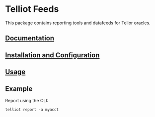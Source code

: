 # Telliot Feeds

This package contains reporting tools and datafeeds for Tellor oracles.

## [Documentation](https://tellor-io.github.io/telliot-feeds/)

## [Installation and Configuration](https://tellor-io.github.io/telliot-feeds/getting-started/)

## [Usage](https://tellor-io.github.io/telliot-feeds/usage/)

## Example

Report using the CLI:
```
telliot report -a myacct
```
